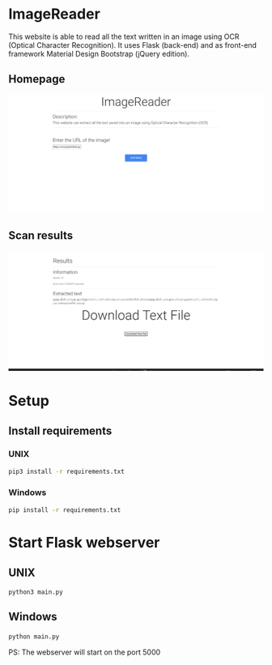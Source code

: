 # ImageReader
This website is able to read all the text written in an image using OCR (Optical Character Recognition).
It uses Flask (back-end) and as front-end framework Material Design Bootstrap (jQuery edition).

## Homepage
![Home page](static/img/readme/home.PNG)

## Scan results
![Scan result](static/img/readme/result.PNG)

# Setup
## Install requirements
### UNIX
```bash
pip3 install -r requirements.txt
```

### Windows
```bash
pip install -r requirements.txt
```


# Start Flask webserver
## UNIX
```'bash
python3 main.py
```

## Windows
```bash
python main.py
```

PS: The webserver will start on the port 5000

